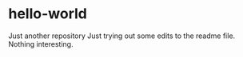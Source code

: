 # hello-world
Just another repository
Just trying out some edits to the readme file. Nothing interesting. 
